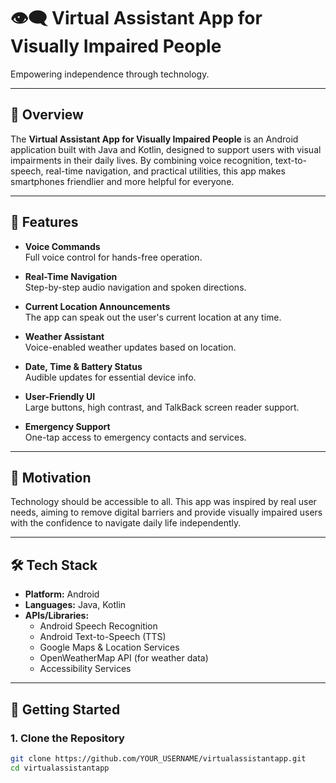 # 👁️‍🗨️ Virtual Assistant App for Visually Impaired People

Empowering independence through technology.

---

## 📝 Overview

The **Virtual Assistant App for Visually Impaired People** is an Android application built with Java and Kotlin, designed to support users with visual impairments in their daily lives. By combining voice recognition, text-to-speech, real-time navigation, and practical utilities, this app makes smartphones friendlier and more helpful for everyone.

---

## 🌟 Features

- **Voice Commands**  
  Full voice control for hands-free operation.

- **Real-Time Navigation**  
  Step-by-step audio navigation and spoken directions.

- **Current Location Announcements**  
  The app can speak out the user's current location at any time.

- **Weather Assistant**  
  Voice-enabled weather updates based on location.

- **Date, Time & Battery Status**  
  Audible updates for essential device info.

- **User-Friendly UI**  
  Large buttons, high contrast, and TalkBack screen reader support.

- **Emergency Support**  
  One-tap access to emergency contacts and services.

---

## 🎯 Motivation

Technology should be accessible to all. This app was inspired by real user needs, aiming to remove digital barriers and provide visually impaired users with the confidence to navigate daily life independently.

---

## 🛠️ Tech Stack

- **Platform:** Android
- **Languages:** Java, Kotlin
- **APIs/Libraries:**  
  - Android Speech Recognition  
  - Android Text-to-Speech (TTS)  
  - Google Maps & Location Services  
  - OpenWeatherMap API (for weather data)  
  - Accessibility Services

---

## 🚀 Getting Started

### 1. **Clone the Repository**
```bash
git clone https://github.com/YOUR_USERNAME/virtualassistantapp.git
cd virtualassistantapp


